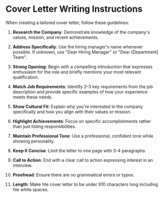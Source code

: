 # Cover Letter Writing Instructions

When creating a tailored cover letter, follow these guidelines:

1. **Research the Company**: Demonstrate knowledge of the company's values, mission, and recent achievements.

2. **Address Specifically**: Use the hiring manager's name whenever possible. If unknown, use "Dear Hiring Manager" or "Dear [Department] Team".

3. **Strong Opening**: Begin with a compelling introduction that expresses enthusiasm for the role and briefly mentions your most relevant qualification.

4. **Match Job Requirements**: Identify 2-3 key requirements from the job description and provide specific examples of how your experience meets these needs.

5. **Show Cultural Fit**: Explain why you're interested in the company specifically and how you align with their values or mission.

6. **Highlight Achievements**: Focus on specific accomplishments rather than just listing responsibilities.

7. **Maintain Professional Tone**: Use a professional, confident tone while showing personality.

8. **Keep It Concise**: Limit the letter to one page with 3-4 paragraphs.

9. **Call to Action**: End with a clear call to action expressing interest in an interview.

10. **Proofread**: Ensure there are no grammatical errors or typos.

11. **Length**: Make hte cover letter to be under 910 characters long including hte white spaces.
